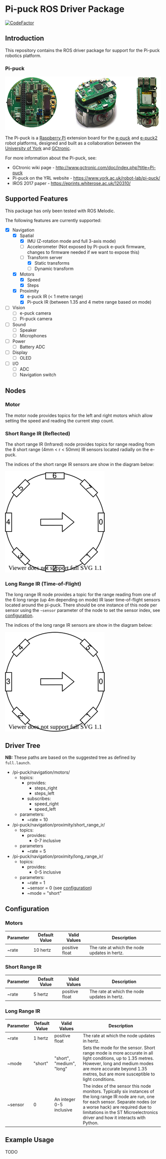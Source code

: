 # Pi-puck ROS Driver Package

[![CodeFactor](https://www.codefactor.io/repository/github/jmalego/pi_puck_ros_packages/badge?s=4f1afa0e0b3528853fb9948419057e579f23f466)](https://www.codefactor.io/repository/github/jmalego/pi_puck_ros_packages)

## Introduction

This repository contains the ROS driver package for support for the Pi-puck robotics platform.

### Pi-puck

![Three different views of the Pi-puck platform.](img/pi-puck.jpg)

The Pi-puck is a [Raspberry Pi](https://www.raspberrypi.org) extension board for the [e-puck](http://www.gctronic.com/doc/index.php?title=E-Puck) and [e-puck2](http://www.gctronic.com/doc/index.php?title=e-puck2) robot platforms, designed and built as a collaboration between the [University of York](https://www.york.ac.uk/robot-lab/) and [GCtronic](http://www.gctronic.com).

For more information about the Pi-puck, see:
- GCtronic wiki page - http://www.gctronic.com/doc/index.php?title=Pi-puck
- Pi-puck on the YRL website - https://www.york.ac.uk/robot-lab/pi-puck/
- IROS 2017 paper - https://eprints.whiterose.ac.uk/120310/

## Supported Features

This package has only been tested with ROS Melodic.

The following features are currently supported:

- [x] Navigation
  - [x] Spatial
    - [x] IMU (Z-rotation mode and full 3-axis mode)
    - [ ] Accelerometer (Not exposed by Pi-puck e-puck firmware, changes to firmware needed if we want to expose this)
    - [ ] Transform server
      - [x] Static transforms
      - [ ] Dynamic transform
  - [x] Motors
    - [x] Speed
    - [x] Steps 
  - [x] Proximity
    - [x] e-puck IR (< 1 metre range)
    - [x] Pi-puck IR (between 1.35 and 4 metre range based on mode)
- [ ] Vision
  - [ ] e-puck camera
  - [ ] Pi-puck camera 
- [ ] Sound
  - [ ] Speaker
  - [ ] Microphones
- [ ] Power
  - [ ] Battery ADC
- [ ] Display
  - [ ] OLED
- [ ] I/O
  - [ ] ADC
  - [ ] Navigation switch

## Nodes

### Motor

The motor node provides topics for the left and right motors which allow setting the speed and reading the current step count.

### Short Range IR (Reflected)

The short range IR (Infrared) node provides topics for range reading from the 8 short range (4mm < r < 50mm) IR sensors located radially on the e-puck.

The indices of the short range IR sensors are show in the diagram below:

![Image depicting the pi-puck, the sensors increase in index from 0 to 7, and are located at 0, 45, 90, 135, 180, 235, 270, and 315 degrees respectively.](img/short_range_ir.svg)

### Long Range IR (Time-of-Flight)

The long range IR node provides a topic for the range reading from one of the 6  long range (up 4m depending on mode) IR laser time-of-flight sensors located around the pi-puck. There should be one instance of this node per sensor using the `~sensor` parameter of the node to set the sensor index, see [configuration](#configuration).

The indices of the long range IR sensors are show in the diagram below:

![Image depicting the pi-puck, the sensors increase in index from 0 to 5, and are located at 0, 45, 135, 180, 235, and 315 degrees respectively.](img/long_range_ir.svg)

## Driver Tree

**NB:** These paths are based on the suggested tree as defined by `full.launch`.

- /pi-puck/navigation/motors/
  - topics:
    - provides:
      - steps_right
      - steps_left
    - subscribes:
      - speed_right
      - speed_left
  - parameters:
    - ~rate = 10
- /pi-puck/navigation/proximity/short_range_ir/
  - topics:
    - provides:
      - 0-7 inclusive
  - parameters
    - ~rate = 5
- /pi-puck/navigation/proximity/long_range_ir/
  - topics:
    - provides:
      - 0-5 inclusive
  - parameters:
    - ~rate = 1
    - ~sensor = 0 (see [configuration](#configuration))
    - ~mode = "short"

## Configuration

### Motors

| Parameter | Default Value | Valid Values   | Description                                  |
| --------- | ------------- | -------------- | -------------------------------------------- |
| ~rate     | 10 hertz      | positive float | The rate at which the node updates in hertz. |

### Short Range IR

| Parameter | Default Value | Valid Values   | Description                                  |
| --------- | ------------- | -------------- | -------------------------------------------- |
| ~rate     | 5 hertz       | positive float | The rate at which the node updates in hertz. |

### Long Range IR

| Parameter | Default Value | Valid Values              | Description                                                  |
| --------- | ------------- | ------------------------- | ------------------------------------------------------------ |
| ~rate     | 1 hertz       | positive float            | The rate at which the node updates in hertz.                 |
| ~mode     | "short"       | "short", "medium", "long" | Sets the mode for the sensor. Short range mode is more accurate in all light conditions, up to 1.35 metres. However, long and medium modes are more accurate beyond 1.35 metres, but are more susceptible to light conditions. |
| ~sensor   | 0             | An integer 0-5 inclusive  | The index of the sensor this node monitors. Typically six instances of the long range IR node are run, one for each sensor. Separate nodes (or a worse hack) are required due to limitations in the ST Microelectronics driver and how it interacts with Python. |

## Example Usage

TODO

